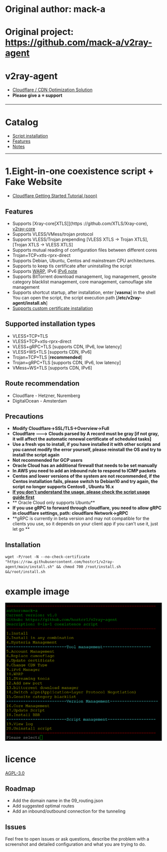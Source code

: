 # Original author: mack-a
# Original project: https://github.com/mack-a/v2ray-agent

# v2ray-agent


- [Cloudflare / CDN Optimization Solution](https://github.com/panhuanghe/v2ray-agent/blob/main/docs/optimize_V2Ray.md)
- **Please give a ⭐ support**

* * * 

# Catalog

  - [Script installation](#installation-script)
  - [Features](#Features)
  - [Notes](#Notes)
* * * 

# 1.Eight-in-one coexistence script + Fake Website

- [Cloudflare Getting Started Tutorial (soon)](https://github.com/hostcr1/v2ray-agent/blob/main/docs/cloudflare_init.md)

## Features
- Supports [Xray-core[XTLS]](https ://github.com/XTLS/Xray-core), [v2ray-core](https://github.com/v2fly/v2ray-core)
- Supports VLESS/VMess/trojan protocol
- Supports VLESS/Trojan prepending [VLESS XTLS -> Trojan XTLS], [Trojan XTLS -> VLESS XTLS]
- Supports mutual reading of configuration files between different cores
- Trojan+TCP+xtls-rprx-direct
- Supports Debian, Ubuntu, Centos and mainstream CPU architectures.
- Supports to keep tls certificate after uninstalling the script 
- Supports [WARP](https://1.1.1.1/), IPv6 [IPv6 note](https://github.com/hostcr1/v2ray-agent/blob/main/docs/ipv6_help.md)
- Supports BitTorrent download management, log management, geosite category blacklist management, core management, camouflage site management
- Supports shortcut startup, after installation, enter [**vasma**] in the shell You can open the script, the script execution path [**/etc/v2ray-agent/install.sh**]
- [Supports custom certificate installation](https://github.com/hostcr1/v2ray-agent/blob/main/docs/install_tls.md)

## Supported installation types
- VLESS+TCP+TLS
- VLESS+TCP+xtls-rprx-direct
- VLESS+gRPC+TLS [supports CDN, IPv6, low latency]
- VLESS+WS+TLS [supports CDN, IPv6]
- Trojan+TCP+TLS [**recommended**]
- Trojan+gRPC+TLS [supports CDN, IPv6, low latency]
- VMess+WS+TLS [supports CDN, IPv6]

## Route recommendation

- Cloudflare - Hetzner, Nuremberg 
- DigitalOcean - Amsterdam

## Precautions

- **Modify Cloudflare->SSL/TLS->Overview->Full**
- **Cloudflare ---> Clouds parsed by A record must be gray [if not gray, it will affect the automatic renewal certificate of scheduled tasks]**
- **Use a fresh vps to install, if you have installed it with other scripts and you cannot modify the error yourself, please reinstall the OS and try to install the script again**
- **Not recommended for GCP users**
- **Oracle Cloud has an additional firewall that needs to be set manually**
- **In AWS you need to add an inbound rule to respond to ICMP packets**
- **Centos and lower versions of the system are not recommended, if the Centos installation fails, please switch to Debian10 and try again, the script no longer supports Centos6 , Ubuntu 16.x**
- **[If you don't understand the usage, please check the script usage guide first](https://github.com/hostcr1/v2ray-agent/blob/main/docs/how_to_use.md)**
- ** Oracle Cloud only supports Ubuntu**
- **If you use gRPC to forward through cloudflare, you need to allow gRPC in cloudflare settings, path: cloudflare Network->gRPC**
- **gRPC is currently in beta version and may not compatible for the clients you use, so it depends on your client app if you can't use it, just let go **

## Installation

``` 
wget -P/root -N --no-check-certificate "https://raw.githubusercontent.com/hostcr1/v2ray-agent/main/install.sh" && chmod 700 /root/install.sh &&/root/install.sh
``` 


# example image

<img src="https://raw.githubusercontent.com/hostcr1/v2ray-agent/main/img/vasma.png" width=700>

# licence

[AGPL-3.0](https://github.com/hostcr1/v2ray-agent/blob/main/LICENSE)
## Roadmap

- Add the domain name in the 09_routing.json
- Add suggested optimal routes
- Add an inbound/outbound connection for the tunneling

## Issues
Feel free to open issues or ask questions, describe the problem with a screenshot and detailed configuration and what you are trying to do.